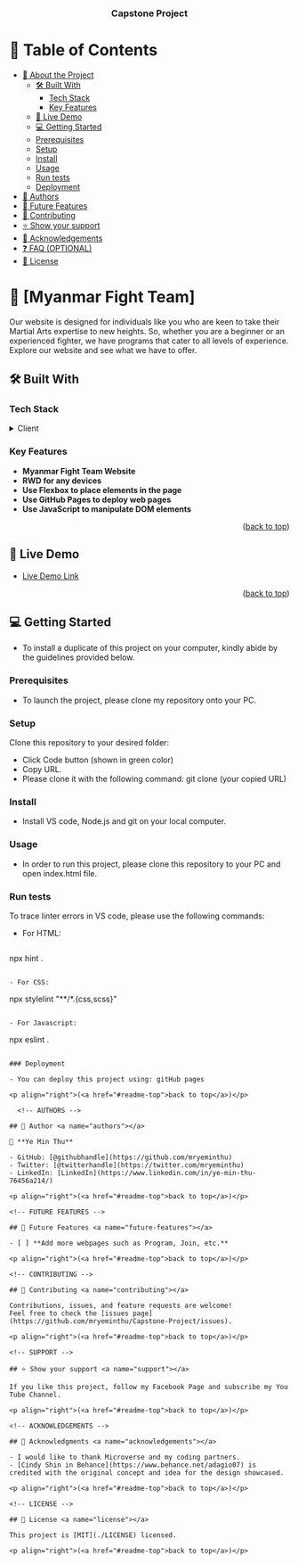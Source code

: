 <a name="readme-top"></a>
<div align="center">
  <h3><b>Capstone Project</b></h3>
</div>

# 📗 Table of Contents

- [📖 About the Project](#about-project)
  - [🛠 Built With](#built-with)
    - [Tech Stack](#tech-stack)
    - [Key Features](#key-features)
  - [🚀 Live Demo](#live-demo)
  - [💻 Getting Started](#getting-started)
  - [Prerequisites](#prerequisites)
  - [Setup](#setup)
  - [Install](#install)
  - [Usage](#usage)
  - [Run tests](#run-tests)
  - [Deployment](#deployment)
- [👥 Authors](#authors)
- [🔭 Future Features](#future-features)
- [🤝 Contributing](#contributing)
- [⭐️ Show your support](#support)
- [🙏 Acknowledgements](#acknowledgements)
- [❓ FAQ (OPTIONAL)](#faq)
- [📝 License](#license)

<!-- PROJECT DESCRIPTION -->
# 📖 [Myanmar Fight Team] <a name="about-project"></a>

Our website is designed for individuals like you who are keen to take their Martial Arts expertise to new heights. So, whether you are a beginner or an experienced fighter, we have programs that cater to all levels of experience. Explore our website and see what we have to offer.

## 🛠 Built With <a name="built-with"></a>

### Tech Stack <a name="tech-stack"></a>
<details>
  <summary>Client</summary>
  <ul>
    <li><a href="#">HTML</a></li>
  </ul>
   <ul>
    <li><a href="#">CSS</a></li>
  </ul>
   <ul>
    <li><a href="#">Javascript</a></li>
  </ul>
</details>
          
<!-- Features -->

### Key Features <a name="key-features"></a>

- **Myanmar Fight Team Website**
- **RWD for any devices**
- **Use Flexbox to place elements in the page**
- **Use GitHub Pages to deploy web pages**
- **Use JavaScript to manipulate DOM elements**

<p align="right">(<a href="#readme-top">back to top</a>)</p>

<!-- LIVE DEMO -->
## 🚀 Live Demo <a name="live-demo"></a>

- [Live Demo Link](https://mryeminthu.github.io/Portfolio/)

<p align="right">(<a href="#readme-top">back to top</a>)</p>

<!-- GETTING STARTED -->

## 💻 Getting Started <a name="getting-started"></a>

- To install a duplicate of this project on your computer, kindly abide by the guidelines provided below.

### Prerequisites

- To launch the project, please clone my repository onto your PC.

### Setup

 Clone this repository to your desired folder:
  - Click Code button (shown in green color)
  - Copy URL.
  - Please clone it with the following command: git clone (your copied URL)

### Install

- Install VS code, Node.js and git on your local computer.

### Usage

- In order to run this project, please clone this repository to your PC and open index.html file.

### Run tests

To trace linter errors in VS code, please use the following commands:

- For HTML:
  ```
npx hint .
```

- For CSS:
```
npx stylelint "**/*.{css,scss}"
```

- For Javascript:
```
npx eslint .
```

### Deployment

- You can deploy this project using: gitHub pages

<p align="right">(<a href="#readme-top">back to top</a>)</p>

  <!-- AUTHORS -->

## 👥 Author <a name="authors"></a>

👤 **Ye Min Thu**

- GitHub: [@githubhandle](https://github.com/mryeminthu)
- Twitter: [@twitterhandle](https://twitter.com/mryeminthu)
- LinkedIn: [LinkedIn](https://www.linkedin.com/in/ye-min-thu-76456a214/)

<p align="right">(<a href="#readme-top">back to top</a>)</p>

<!-- FUTURE FEATURES -->

## 🔭 Future Features <a name="future-features"></a>

- [ ] **Add more webpages such as Program, Join, etc.**

<p align="right">(<a href="#readme-top">back to top</a>)</p>

<!-- CONTRIBUTING -->

## 🤝 Contributing <a name="contributing"></a>

Contributions, issues, and feature requests are welcome!
Feel free to check the [issues page](https://github.com/mryeminthu/Capstone-Project/issues).

<p align="right">(<a href="#readme-top">back to top</a>)</p>

<!-- SUPPORT -->

## ⭐️ Show your support <a name="support"></a>

If you like this project, follow my Facebook Page and subscribe my You Tube Channel.

<p align="right">(<a href="#readme-top">back to top</a>)</p>

<!-- ACKNOWLEDGEMENTS -->

## 🙏 Acknowledgments <a name="acknowledgements"></a>

- I would like to thank Microverse and my coding partners.
- [Cindy Shin in Behance](https://www.behance.net/adagio07) is credited with the original concept and idea for the design showcased.

<p align="right">(<a href="#readme-top">back to top</a>)</p>

<!-- LICENSE -->

## 📝 License <a name="license"></a>

This project is [MIT](./LICENSE) licensed.

<p align="right">(<a href="#readme-top">back to top</a>)</p>
